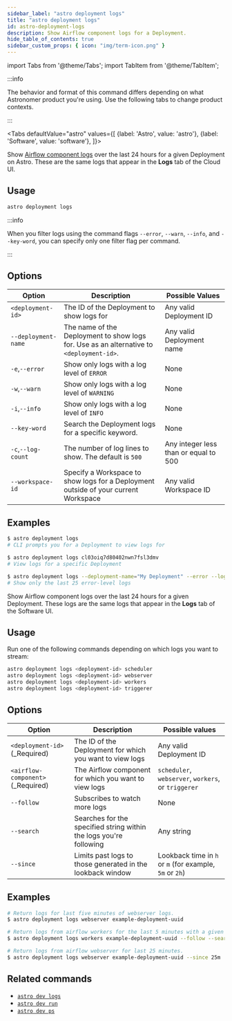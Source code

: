 ```yaml
---
sidebar_label: "astro deployment logs"
title: "astro deployment logs"
id: astro-deployment-logs
description: Show Airflow component logs for a Deployment.
hide_table_of_contents: true
sidebar_custom_props: { icon: "img/term-icon.png" }
---
```


import Tabs from '@theme/Tabs';
import TabItem from '@theme/TabItem';

:::info

The behavior and format of this command differs depending on what Astronomer product you're using. Use the following tabs to change product contexts.

:::

<Tabs
defaultValue="astro"
values={[
{label: 'Astro', value: 'astro'},
{label: 'Software', value: 'software'},
]}>
<TabItem value="astro">

Show [Airflow component logs](view-logs.md#view-airflow-component-logs-in-the-cloud-ui) over the last 24 hours for a given Deployment on Astro. These are the same logs that appear in the **Logs** tab of the Cloud UI.

## Usage

```sh
astro deployment logs
```
:::info

When you filter logs using the command flags `--error`, `--warn`, `--info`, and `--key-word`, you can specify only one filter flag per command.

:::
## Options

| Option              | Description                                                                              | Possible Values                                                                             |
| ------------------- | ---------------------------------------------------------------------------------------- | ------------------------------------------------------------------------------------------- |
| `<deployment-id>`   | The ID of the Deployment to show logs for                                                | Any valid Deployment ID                                                                     |
| `--deployment-name` | The name of the Deployment to show logs for. Use as an alternative to `<deployment-id>`. | Any valid Deployment name                                                                   |
| `-e`,`--error`      | Show only logs with a log level of `ERROR`                                               | None |
| `-w`,`--warn`       | Show only logs with a log level of `WARNING`                                             | None |
| `-i`,`--info`       | Show only logs with a log level of `INFO`                                                | None |
| `--key-word`        | Search the Deployment logs for a specific keyword.                                       | None |
| `-c`,`--log-count`  | The number of log lines to show. The default is `500`                                    | Any integer less than or equal to 500                                                     |
| `--workspace-id`    | Specify a Workspace to show logs for a Deployment outside of your current Workspace      | Any valid Workspace ID                                                                      |

## Examples

```sh
$ astro deployment logs
# CLI prompts you for a Deployment to view logs for

$ astro deployment logs cl03oiq7d80402nwn7fsl3dmv
# View logs for a specific Deployment

$ astro deployment logs --deployment-name="My Deployment" --error --log-count=25
# Show only the last 25 error-level logs
```

</TabItem>

<TabItem value="software">

Show Airflow component logs over the last 24 hours for a given Deployment. These logs are the same logs that appear in the **Logs** tab of the Software UI.

## Usage

Run one of the following commands depending on which logs you want to stream:

```sh
astro deployment logs <deployment-id> scheduler
astro deployment logs <deployment-id> webserver
astro deployment logs <deployment-id> workers
astro deployment logs <deployment-id> triggerer
```

## Options

| Option                             | Description                                                        | Possible values                                         |
| ---------------------------------- | ------------------------------------------------------------------ | ------------------------------------------------------- |
| `<deployment-id>` (\_Required)     | The ID of the Deployment for which you want to view logs           | Any valid Deployment ID                                 |
| `<airflow-component>` (\_Required) | The Airflow component for which you want to view logs              | `scheduler`, `webserver`, `workers`, or `triggerer`     |
| `--follow`                         | Subscribes to watch more logs                                      | None                                                    |
| `--search`                         | Searches for the specified string within the logs you're following | Any string                                              |
| `--since`                          | Limits past logs to those generated in the lookback window         | Lookback time in `h` or `m` (for example, `5m` or `2h`) |

## Examples

```sh
# Return logs for last five minutes of webserver logs.
$ astro deployment logs webserver example-deployment-uuid

# Return logs from airflow workers for the last 5 minutes with a given search term, and subscribe to view more as they are generated.
$ astro deployment logs workers example-deployment-uuid --follow --search "some search terms"

# Return logs from airflow webserver for last 25 minutes.
$ astro deployment logs webserver example-deployment-uuid --since 25m
```

</TabItem>
</Tabs>

## Related commands

- [`astro dev logs`](cli/astro-dev-logs.md)
- [`astro dev run`](cli/astro-dev-run.md)
- [`astro dev ps`](cli/astro-dev-ps.md)
